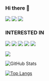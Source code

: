 ### Hi there 👋
![](https://img.shields.io/badge/I%20am-30336b?style=for-the-badge)
![](https://img.shields.io/badge/Frontend%20Engineer-eb4d4b?style=for-the-badge)
![](https://img.shields.io/badge/Working%20in%20Tokyo-6ab04c?style=for-the-badge)

### INTERESTED IN
![](https://img.shields.io/badge/Javascript-f9ca24?style=for-the-badge&logo=Javascript&logoColor=black)
![](https://img.shields.io/badge/React-22a6b3?style=for-the-badge&logo=React&logoColor=white)
![](https://img.shields.io/badge/Next.js-000000?style=for-the-badge&logo=Next.js&logoColor=white)
![](https://img.shields.io/badge/Typescript-1e3799?style=for-the-badge&logo=Typescript&logoColor=white)
![](https://img.shields.io/badge/Remix-9980FA?style=for-the-badge&logo=Remix&logoColor=white)

<!--
マークダウンのコメントアウトは以下の通り
https://qiita.com/yu0819ki/items/e1e1d20cedc68706ba23
<a href="https://github.com/anuraghazra/github-readme-stats">
  <img align="left" height="170px" src="https://github-readme-stats.vercel.app/api/top-langs/?username=Naoyuki-Hayasaka&layout=compact&theme=algolia" />
</a>

<a href="https://github.com/anuraghazra/github-readme-stats">
  <img align="left" height="170px" src="https://github-readme-stats.vercel.app/api?username=Naoyuki-Hayasaka&count_private=true&theme=algolia&show_icons=true&token=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" />
</a>

-->

![](https://github-profile-summary-cards.vercel.app/api/cards/profile-details?username=Naoyuki-Hayasaka&theme=react)

![GitHub Stats](https://github-readme-stats.vercel.app/api?username=Naoyuki-Hayasaka&layout=compact&theme=algolia&show_icons=true)

[![Top Langs](https://github-readme-stats.vercel.app/api/top-langs/?username=Naoyuki-Hayasaka&layout=compact&langs_count=6&theme=algolia)](https://github.com/anuraghazra/github-readme-stats)
